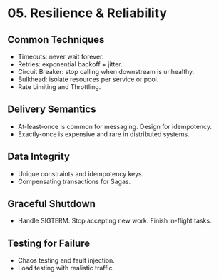 # 05. Resilience & Reliability

## Common Techniques
- Timeouts: never wait forever.
- Retries: exponential backoff + jitter.
- Circuit Breaker: stop calling when downstream is unhealthy.
- Bulkhead: isolate resources per service or pool.
- Rate Limiting and Throttling.

## Delivery Semantics
- At-least-once is common for messaging. Design for idempotency.
- Exactly-once is expensive and rare in distributed systems.

## Data Integrity
- Unique constraints and idempotency keys.
- Compensating transactions for Sagas.

## Graceful Shutdown
- Handle SIGTERM. Stop accepting new work. Finish in-flight tasks.

## Testing for Failure
- Chaos testing and fault injection.
- Load testing with realistic traffic.
